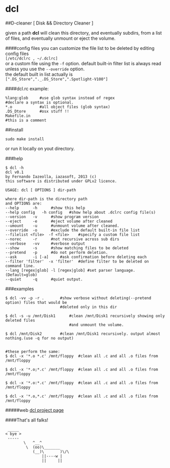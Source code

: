 dcl
===

##D-cleaner [ Disk && Directory Cleaner ]

given a path **dcl** will clean this directory, and eventually subdirs, from a list of files, and eventually unmount or eject the volume. 
 
####config files
you can customize the file list to be deleted by editing config files   
`[/etc/dclrc , ~/.dclrc]`  
or a custom file using the `-f` option. 
default built-in filter list is always read unless you use the `--override` option.  
the default built in list actually is  
`[".DS_Store","._.DS_Store",".Spotlight-V100"]`  

####dcl.rc example:
	
	%lang:glob     #use glob syntax instead of regex
	#declare a syntax is optional.
	*.o            #all object files (glob syntax)
	.DS_Dtore      #osx stuff !!
	Makefile.in
	#this is a comment

##install

```
sudo make install
```

or run it locally on yout directory.

###help

```
$ dcl -h
dcl v0.1
by Fernando Iazeolla, iazasoft, 2013 (c)
this software is distributed under GPLv2 licence.

USAGE: dcl [ OPTIONS ] dir-path

where dir-path is the directory path
and OPTIONS are:
--help		-h		#show this help
--help config	-h config	#show help about .dclrc config file(s)
--version	-v		#show program version
--eject		-e		#eject volume after cleaned
--umount	-u		#unmount volume after cleaned.
--override	-o		#exclude the default built-in file list
--filelist <file>  -f <file>	#specify a custom file list
--norec		-r		#not recursive across sub dirs
--verbose	-vv		#verbose output
--show		-s		#show matching files to be deleted
--pretend	-p		#do not perform deletion.
--ask		-i [-a]		#ask confirmation before deleting each
--filter 'filter'  -x 'filter'	#define filter to be deleted on command line. 
--lang [regex|glob] -l [regex|glob] #set parser language. (Default=glob)
--quiet		-q		#quiet output.

```
###examples

```
$ dcl -vv -p -r .       #show verbose without deleting(--pretend option) files that would be 
                        #deleted only in this dir  

$ dcl -s -u /mnt/Disk1      #clean /mnt/Disk1 recursively showing only deleted files 
                            #and unmount the volume.  

$ dcl /mnt/Disk2        #clean /mnt/Disk1 recursively. output almost nothing.(use -q for no output)


#these perform the same:
$ dcl -x '*.o *.c' /mnt/floppy	#clean all .c and all .o files from /mnt/floppy

$ dcl -x '*.o;*.c' /mnt/floppy  #clean all .c and all .o files from /mnt/floppy

$ dcl -x '*.o:*.c' /mnt/floppy  #clean all .c and all .o files from /mnt/floppy

$ dcl -x '*.o,*.c' /mnt/floppy  #clean all .c and all .o files from /mnt/floppy
```

#####web
[dcl project page](http://github.com/elboza/dcl)

####That's all falks!

```
 _____
< bye >
 -----
        \   ^__^
         \  (oo)\_______
            (__)\       )\/\
                ||----w |
                ||     ||
```
